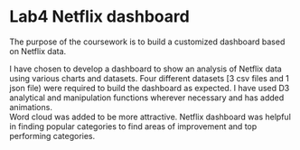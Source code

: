 # Lab4 Netflix dashboard
The purpose of the coursework is to build a customized dashboard based on Netflix data. 

I have chosen to develop a dashboard to show an analysis of Netflix data using various charts and datasets.  Four different datasets [3 csv files and 1 json file) were required to build the dashboard as expected.
I have used D3 analytical and manipulation functions wherever necessary and has added animations.  
Word cloud was added to be more attractive.
Netflix dashboard was helpful in finding popular categories to find areas of improvement and top performing categories.
